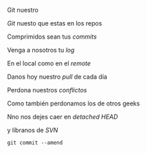 Git nuestro

<p><em>Git</em> nuesto que estas en los repos<br/>

Comprimidos sean tus <em>commits</em><br/>

Venga a nosotros tu <em>log</em><br/>

En el local como en el <em>remote</em><br/>

Danos hoy nuestro <em>pull</em> de cada día<br/>

Perdona nuestros <em>conflictos</em><br/>

Como también perdonamos los de otros geeks<br/>

Nno nos dejes caer en <em>detached HEAD</em><br/>

y líbranos de <em>SVN</em><br/>

<code>git commit --amend</code></p>

